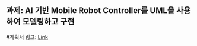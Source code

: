 ## 과제: AI 기반 Mobile Robot Controller를 UML을 사용하여 모델링하고 구현  
  
#계획서 링크: [Link](https://docs.google.com/document/d/19p_Ey0uEPIldkqj7Dy5gqU62xaNRgIae/edit?usp=sharing&ouid=113075564234809645071&rtpof=true&sd=true)
